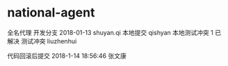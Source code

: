 # national-agent
全名代理
开发分支 2018-01-13 shuyan.qi
本地提交 qishyan
本地测试冲突 1 已解决
测试冲突 liuzhenhui

代码回滚后提交 2018-1-14 18:56:46 张文康